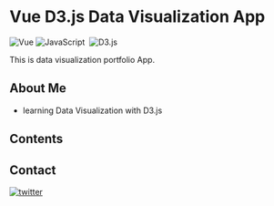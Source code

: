 # Vue D3.js Data Visualization App

![Vue](https://img.shields.io/badge/Vue.js-35495E?style=for-the-badge&logo=vuedotjs&logoColor=4FC08D)&nbsp;![JavaScript](https://img.shields.io/badge/Javascript-ffb13b?style=flat-square&logo=javascript&logoColor=white)&nbsp; ![D3.js](https://img.shields.io/badge/D3.js-092E20?style=flat-square&logo=d3.js&logoColor=white)

This is data visualization portfolio App.

## About Me

- learning Data Visualization with D3.js

## Contents


## Contact

[![twitter](https://img.shields.io/badge/twitter-blue?style=flat-square&logo=twitter&logoColor=white)][twitter]

[//]: # "These are reference links used in the body of this note and get stripped out when the markdown processor does its job. There is no need to format nicely because it shouldn't be seen. Thanks SO - http://stackoverflow.com/questions/4823468/store-comments-in-markdown-syntax"
[twitter]: https://twitter.com/shouts77
